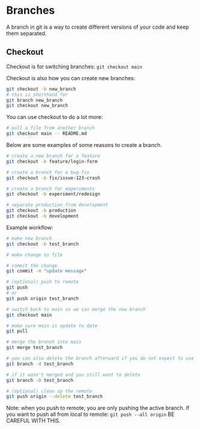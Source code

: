 # Branches

A branch in git is a way to create different versions of your code and keep them
separated.

## Checkout

Checkout is for switching branches: ``git checkout main``

Checkout is also how you can create new branches:
```bash
git checkout -b new_branch
# this is shorthand for
git branch new_branch
git checkout new_branch
```

You can use checkout to do a lot more:
```bash
# pull a file from another branch
git checkout main -- README.md
```


Below are some examples of some reasons to create a branch.

```bash
# create a new branch for a feature
git checkout -b feature/login-form

# create a branch for a bug fix
git checkout -b fix/issue-123-crash

# create a branch for experiments
git checkout -b experiment/redesign

# separate production from development
git checkout -b production
git checkout -b development
```

Example workflow:
```bash
# make new branch
git checkout -b test_branch

# make change to file

# commit the change.
git commit -m "update message"

# (optional) push to remote
git push
# or
git push origin test_branch

# switch back to main so we can merge the new branch
git checkout main

# make sure main is update to date
git pull

# merge the branch into main
git merge test_branch

# you can also delete the branch afterward if you do not expect to use it
git branch -d test_branch

# if it wasn't merged and you still want to delete
git branch -D test_branch

# (optional) clean up the remote
git push origin --delete test_branch
```

Note: when you push to remote, you are only pushing the active branch.
If you want to push all from local to remote: ``git push --all origin`` BE CAREFUL WITH THIS.


